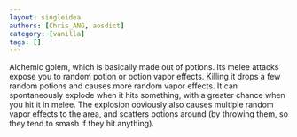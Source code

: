 ```yaml
---
layout: singleidea
authors: [Chris_ANG, aosdict]
category: [vanilla]
tags: []
---
```

Alchemic golem, which is basically made out of potions. Its melee attacks expose you to random potion or potion vapor effects. Killing it drops a few random potions and causes more random vapor effects. It can spontaneously explode when it hits something, with a greater chance when you hit it in melee. The explosion obviously also causes multiple random vapor effects to the area, and scatters potions around (by throwing them, so they tend to smash if they hit anything).
